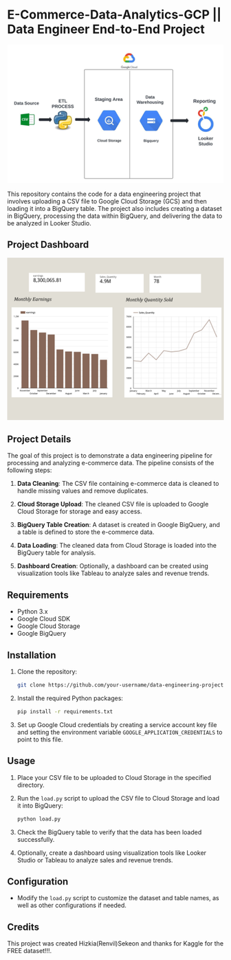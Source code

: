 # E-Commerce-Data-Analytics-GCP || Data Engineer End-to-End Project

![Project Architecture](https://github.com/hizkiarenvil/E-Commerce-Data-Analytics-GCP/raw/main/e-commerce-gcp-data-analytics/assets/Project%20Architecture.jpeg)


This repository contains the code for a data engineering project that involves uploading a CSV file to Google Cloud Storage (GCS) and then loading it into a BigQuery table. The project also includes creating a dataset in BigQuery, processing the data within BigQuery, and delivering the data to be analyzed in Looker Studio.

## Project Dashboard
![E Commerce Monthly Report](https://github.com/hizkiarenvil/E-Commerce-Data-Analytics-GCP/raw/main/e-commerce-gcp-data-analytics/Report/E%20Commerce%20Monthly%20Report.jpg)


## Project Details

The goal of this project is to demonstrate a data engineering pipeline for processing and analyzing e-commerce data. The pipeline consists of the following steps:

1. **Data Cleaning**: The CSV file containing e-commerce data is cleaned to handle missing values and remove duplicates.

2. **Cloud Storage Upload**: The cleaned CSV file is uploaded to Google Cloud Storage for storage and easy access.

3. **BigQuery Table Creation**: A dataset is created in Google BigQuery, and a table is defined to store the e-commerce data.

4. **Data Loading**: The cleaned data from Cloud Storage is loaded into the BigQuery table for analysis.

5. **Dashboard Creation**: Optionally, a dashboard can be created using visualization tools like Tableau to analyze sales and revenue trends.

## Requirements

- Python 3.x
- Google Cloud SDK
- Google Cloud Storage
- Google BigQuery

## Installation

1. Clone the repository:

    ```bash
    git clone https://github.com/your-username/data-engineering-project.git
    ```

2. Install the required Python packages:

    ```bash
    pip install -r requirements.txt
    ```

3. Set up Google Cloud credentials by creating a service account key file and setting the environment variable `GOOGLE_APPLICATION_CREDENTIALS` to point to this file.

## Usage

1. Place your CSV file to be uploaded to Cloud Storage in the specified directory.

2. Run the `load.py` script to upload the CSV file to Cloud Storage and load it into BigQuery:

    ```bash
    python load.py
    ```

3. Check the BigQuery table to verify that the data has been loaded successfully.

4. Optionally, create a dashboard using visualization tools like Looker Studio or Tableau to analyze sales and revenue trends.

## Configuration

- Modify the `load.py` script to customize the dataset and table names, as well as other configurations if needed.

## Credits

This project was created Hizkia(Renvil)Sekeon and thanks for Kaggle for the FREE dataset!!!.

